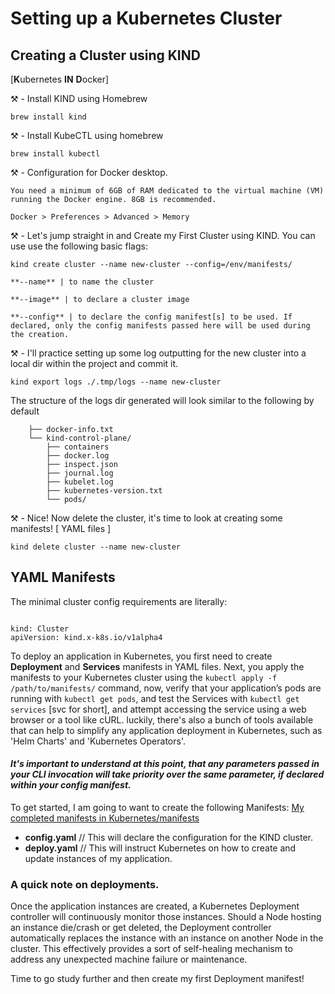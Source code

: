 # Setting up a Kubernetes Cluster

## Creating a Cluster using KIND
[**K**ubernetes **IN** **D**ocker]

⚒️ - Install KIND using Homebrew 

  `brew install kind`
  
⚒️ - Install KubeCTL using homebrew 

  `brew install kubectl`
  
⚒️ - Configuration for Docker desktop.
    
    You need a minimum of 6GB of RAM dedicated to the virtual machine (VM) running the Docker engine. 8GB is recommended. 
    
    Docker > Preferences > Advanced > Memory 
    
⚒️ - Let's jump straight in and Create my First Cluster using KIND. You can use use the following basic flags: 

  `kind create cluster --name new-cluster --config=/env/manifests/`
    
    **--name** | to name the cluster
    
    **--image** | to declare a cluster image
    
    **--config** | to declare the config manifest[s] to be used. If declared, only the config manifests passed here will be used during the creation.
    
⚒️ - I'll practice setting up some log outputting for the new cluster into a local dir within the project and commit it.

  `kind export logs ./.tmp/logs --name new-cluster`

  The structure of the logs dir generated will look similar to the following by default
  
```
    ├── docker-info.txt
    └── kind-control-plane/
        ├── containers
        ├── docker.log
        ├── inspect.json
        ├── journal.log
        ├── kubelet.log
        ├── kubernetes-version.txt
        └── pods/
```

⚒️ - Nice! Now delete the cluster, it's time to look at creating some manifests! [ YAML files ] 

  `kind delete cluster --name new-cluster`

## YAML Manifests

The minimal cluster config requirements are literally:

```

kind: Cluster
apiVersion: kind.x-k8s.io/v1alpha4

```

To deploy an application in Kubernetes, you first need to create **Deployment** and **Services** manifests in YAML files. 
Next, you apply the manifests to your Kubernetes cluster using the `kubectl apply -f /path/to/manifests/` command, now, verify that your application’s pods are running with `kubectl get pods`, and test the Services with `kubectl get services` [svc for short], and attempt accessing the service using a web browser or a tool like cURL. 
luckily, there's also a bunch of tools available that can help to simplify any application deployment in Kubernetes, such as 'Helm Charts' and 'Kubernetes Operators'.

#### *It's important to understand at this point, that any parameters passed in your CLI invocation will take priority over the same parameter, if declared within your config manifest.*

To get started, I am going to want to create the following Manifests: [My completed manifests in Kubernetes/manifests](https://github.com/joelinman-nxp/Kubernetes/manifests)

- **config.yaml** // This will declare the configuration for the KIND cluster.
- **deploy.yaml** // This will instruct Kubernetes on how to create and update instances of my application.

### A quick note on deployments.
Once the application instances are created, a Kubernetes Deployment controller will continuously monitor those instances. Should a Node hosting an instance die/crash or get deleted, the Deployment controller automatically replaces the instance with an instance on another Node in the cluster. This effectively provides a sort of self-healing mechanism to address any unexpected machine failure or maintenance.

Time to go study further and then create my first Deployment manifest!

